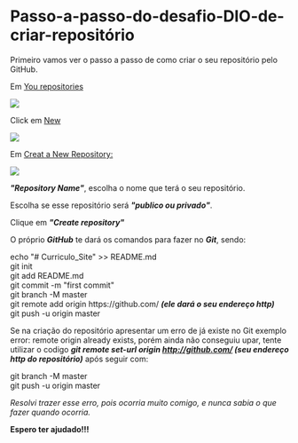 # Passo-a-passo-do-desafio-DIO-de-criar-repositório
Primeiro vamos ver o passo a passo de como criar o seu repositório pelo GitHub.<p>
  Em <a href="https://uploaddeimagens.com.br/images/003/582/200/full/You_repositories.jpg?1639229471">You repositories</a><p><img src="https://uploaddeimagens.com.br/images/003/582/200/full/You_repositories.jpg?1639229471"> <div>Click em <a href="https://uploaddeimagens.com.br/images/003/582/196/full/New.jpg?1639229019">New</a><p><p><img src="https://uploaddeimagens.com.br/images/003/582/196/full/New.jpg?1639229019"><p>
    Em <a href="https://uploaddeimagens.com.br/images/003/636/449/original/repository.jpg?1642540574">Creat a New Repository:</a><p><img src="https://uploaddeimagens.com.br/images/003/636/449/original/repository.jpg?1642540574"><p> ***"Repository Name"***, escolha o nome que terá o seu repositório.<p>
Escolha se esse repositório será ***"publico ou privado"***.<p>
  Clique em ***"Create repository"***<p>
    O próprio <b><i>GitHub</b></i> te dará os comandos para fazer no <b><i>Git</b></i>, sendo:
<div>echo "# Curriculo_Site" >> README.md
<div>git init
<div>git add README.md
<div>git commit -m "first commit"
<div>git branch -M master
  <div>git remote add origin https://github.com/ <b><i>(ele dará o seu endereço http)</b></i>
<div>git push -u origin master <p>
  
  Se na criação do repositório apresentar um erro de já existe no Git exemplo error: remote origin already exists, porém ainda não conseguiu upar, tente utilizar o codigo <b><i>git remote set-url origin http://github.com/ (seu endereço http do repositório)</b></i> após seguir com:
<div>git branch -M master
<div>git push -u origin master
  
  <p><i>Resolvi trazer esse erro, pois ocorria muito comigo, e nunca sabia o que fazer quando ocorria.</i>
  <p>
    <b> Espero ter ajudado!!!
  
  
  
  

